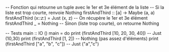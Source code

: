 -- Fonction qui retourne un tuple avec le 1er et 3e élément de la liste
-- Si la liste est trop courte, renvoie Nothing
firstAndThird :: [a] -> Maybe (a, a)
firstAndThird (x:_:z:_) = Just (x, z)  -- On récupère le 1er et 3e élément
firstAndThird _         = Nothing      -- Sinon (liste trop courte), on retourne Nothing

-- Tests
main :: IO ()
main = do
    print (firstAndThird [10, 20, 30, 40]) -- Just (10,30)
    print (firstAndThird [1, 2])            -- Nothing (pas assez d'éléments)
    print (firstAndThird ["a", "b", "c"])  -- Just ("a","c")
